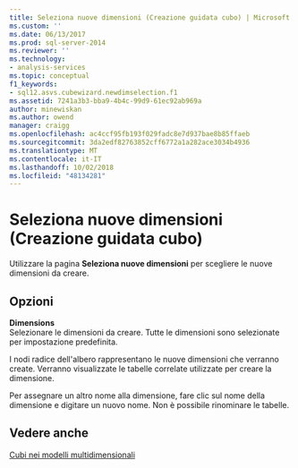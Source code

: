 ```yaml
---
title: Seleziona nuove dimensioni (Creazione guidata cubo) | Microsoft Docs
ms.custom: ''
ms.date: 06/13/2017
ms.prod: sql-server-2014
ms.reviewer: ''
ms.technology:
- analysis-services
ms.topic: conceptual
f1_keywords:
- sql12.asvs.cubewizard.newdimselection.f1
ms.assetid: 7241a3b3-bba9-4b4c-99d9-61ec92ab969a
author: minewiskan
ms.author: owend
manager: craigg
ms.openlocfilehash: ac4ccf95fb193f029fadc8e7d937bae8b85ffaeb
ms.sourcegitcommit: 3da2edf82763852cff6772a1a282ace3034b4936
ms.translationtype: MT
ms.contentlocale: it-IT
ms.lasthandoff: 10/02/2018
ms.locfileid: "48134281"
---
```

# <a name="select-new-dimensions-cube-wizard"></a>Seleziona nuove dimensioni (Creazione guidata cubo)
  Utilizzare la pagina **Seleziona nuove dimensioni** per scegliere le nuove dimensioni da creare.  
  
## <a name="options"></a>Opzioni  
 **Dimensions**  
 Selezionare le dimensioni da creare. Tutte le dimensioni sono selezionate per impostazione predefinita.  
  
 I nodi radice dell'albero rappresentano le nuove dimensioni che verranno create. Verranno visualizzate le tabelle correlate utilizzate per creare la dimensione.  
  
 Per assegnare un altro nome alla dimensione, fare clic sul nome della dimensione e digitare un nuovo nome. Non è possibile rinominare le tabelle.  
  
## <a name="see-also"></a>Vedere anche  
 [Cubi nei modelli multidimensionali](multidimensional-models/cubes-in-multidimensional-models.md)  
  
  

